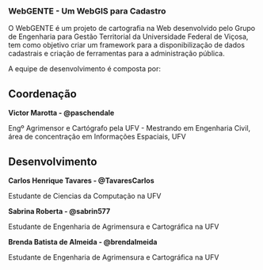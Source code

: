 ### WebGENTE - Um WebGIS para Cadastro

O WebGENTE é um projeto de cartografia na Web desenvolvido pelo Grupo de Engenharia para Gestão Territorial da Universidade Federal de Viçosa, tem como objetivo criar um framework para a disponibilização de dados cadastrais e criação de ferramentas para a administração pública.

A equipe de desenvolvimento é composta por:

## Coordenação
**Victor Marotta - @paschendale**

Engº Agrimensor e Cartógrafo pela UFV - Mestrando em Engenharia Civil, área de concentração em Informações Espaciais, UFV

## Desenvolvimento
**Carlos Henrique Tavares - @TavaresCarlos**

Estudante de Ciencias da Computação na UFV

**Sabrina Roberta - @sabrin577**

Estudante de Engenharia de Agrimensura e Cartográfica na UFV


**Brenda Batista de Almeida - @brendalmeida**

Estudante de Engenharia de Agrimensura e Cartográfica na UFV
